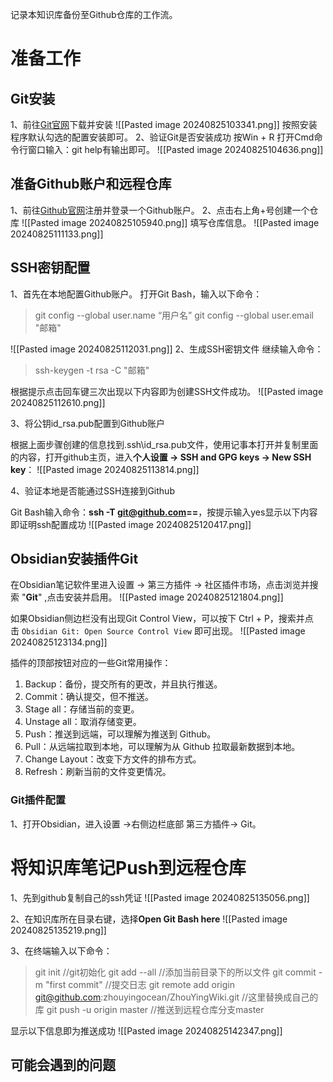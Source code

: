 
记录本知识库备份至Github仓库的工作流。

# 准备工作

## Git安装

1、前往[Git官网](https://git-scm.com/downloads)下载并安装
![[Pasted image 20240825103341.png]]
按照安装程序默认勾选的配置安装即可。
2、验证Git是否安装成功
按Win + R 打开Cmd命令行窗口输入：git help有输出即可。
![[Pasted image 20240825104636.png]]

## 准备Github账户和远程仓库

1、前往[Github官网](https://github.com/)注册并登录一个Github账户。
2、点击右上角+号创建一个仓库
![[Pasted image 20240825105940.png]]
填写仓库信息。
![[Pasted image 20240825111133.png]]

## SSH密钥配置

1、首先在本地配置Github账户。
打开Git Bash，输入以下命令：
>git config --global user.name “用户名”
>git config --global user.email "邮箱"

![[Pasted image 20240825112031.png]]
2、生成SSH密钥文件
继续输入命令：
> ssh-keygen -t rsa -C "邮箱"

根据提示点击回车键三次出现以下内容即为创建SSH文件成功。
![[Pasted image 20240825112610.png]]

3、将公钥id_rsa.pub配置到Github账户

根据上面步骤创建的信息找到.ssh\id_rsa.pub文件，使用记事本打开并复制里面的内容，打开github主页，进入**个人设置 -> SSH and GPG keys -> New SSH key**：
![[Pasted image 20240825113814.png]]

4、验证本地是否能通过SSH连接到Github

Git Bash输入命令：**ssh -T git@github.com==**，按提示输入yes显示以下内容即证明ssh配置成功
![[Pasted image 20240825120417.png]]

## Obsidian安装插件Git

在Obsidian笔记软件里进入设置 -> 第三方插件 -> 社区插件市场，点击浏览并搜索 "**Git**" ,点击安装并启用。
![[Pasted image 20240825121804.png]]

如果Obsidian侧边栏没有出现Git Control View，可以按下 Ctrl + P，搜索并点击 `Obsidian Git: Open Source Control View` 即可出现。
![[Pasted image 20240825123134.png]]

插件的顶部按钮对应的一些Git常用操作：
1. Backup：备份，提交所有的更改，并且执行推送。
2. Commit：确认提交，但不推送。
3. Stage all：存储当前的变更。
4. Unstage all：取消存储变更。
5. Push：推送到远端，可以理解为推送到 Github。
6. Pull：从远端拉取到本地，可以理解为从 Github 拉取最新数据到本地。
7. Change Layout：改变下方文件的排布方式。
8. Refresh：刷新当前的文件变更情况。
### Git插件配置

1、打开Obsidian，进入设置 ->右侧边栏底部 第三方插件-> Git。

# 将知识库笔记Push到远程仓库

1、先到github复制自己的ssh凭证
![[Pasted image 20240825135056.png]]

2、在知识库所在目录右键，选择**Open Git Bash here**
![[Pasted image 20240825135219.png]]

3、在终端输入以下命令：

>git init  //git初始化
>git add --all //添加当前目录下的所以文件
>git commit -m "first commit" //提交日志
>git remote add origin git@github.com:zhouyingocean/ZhouYingWiki.git     //这里替换成自己的库
>git push -u origin master  //推送到远程仓库分支master

显示以下信息即为推送成功
![[Pasted image 20240825142347.png]]
## 可能会遇到的问题

